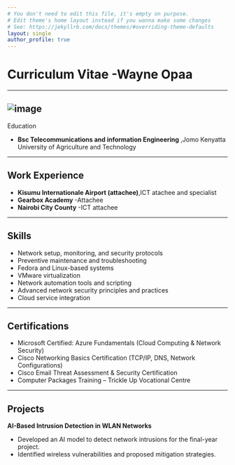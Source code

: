 ```yaml
---
# You don't need to edit this file, it's empty on purpose.
# Edit theme's home layout instead if you wanna make some changes
# See: https://jekyllrb.com/docs/themes/#overriding-theme-defaults
layout: single
author_profile: true
---
```


# Curriculum Vitae -Wayne Opaa


---

## ![image](https://github.com/user-attachments/assets/8ae8e0ac-2607-45a6-b6c9-5c53fe3c6bd1)
 Education
- **Bsc Telecommunications and information Engineering** ,Jomo Kenyatta University of Agriculture and Technology
    

---

## Work Experience 
- **Kisumu Internationale Airport (attachee)**,ICT atachee and specialist
- **Gearbox Academy** -Attachee
- **Nairobi City County** -ICT attachee

---
## Skills
- Network setup, monitoring, and security protocols
- Preventive maintenance and troubleshooting
- Fedora and Linux-based systems
- VMware virtualization
- Network automation tools and scripting
- Advanced network security principles and practices
- Cloud service integration

---

## Certifications
- Microsoft Certified: Azure Fundamentals (Cloud Computing & Network Security) 
- Cisco Networking Basics Certification (TCP/IP, DNS, Network Configurations) 
- Cisco Email Threat Assessment & Security Certification 
- Computer Packages Training – Trickle Up Vocational Centre

-------


## Projects 
   __AI-Based Intrusion Detection in WLAN Networks__
   -  Developed an AI model to detect network intrusions for the final-year project.
   -  Identified wireless vulnerabilities and proposed mitigation strategies.
